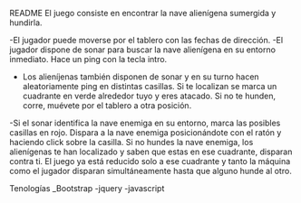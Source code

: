 README
El juego consiste en encontrar la nave alienígena sumergida y hundirla.

-El jugador puede moverse por el tablero con las fechas de dirección.
-El jugador dispone de sonar para buscar la nave alienígena en su entorno inmediato. Hace un ping con la tecla intro.
- Los alieníjenas también disponen de sonar y en su turno hacen aleatoriamente ping en distintas casillas. Si te localizan se marca un cuadrante en verde alrededor tuyo y eres atacado.  Si no te hunden, corre, muévete por el tablero a otra posición.

-Si el sonar identifica la nave enemiga en su entorno, marca las posibles casillas en rojo.
Dispara a la nave enemiga posicionándote con el ratón y haciendo click sobre la casilla.
Si no hundes la nave enemiga, los alienígenas te han localizado y saben que estas en ese cuadrante, disparan contra ti.
El juego ya está reducido solo a ese cuadrante y tanto la máquina como el jugador disparan simultáneamente hasta que alguno hunde al otro.
  
Tenologías
_Bootstrap
-jquery
-javascript
